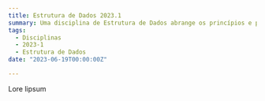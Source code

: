 ```yaml
---
title: Estrutura de Dados 2023.1
summary: Uma disciplina de Estrutura de Dados abrange os princípios e práticas para desenvolver software de alta qualidade, desde a concepção até a manutenção, utilizando metodologias e processos eficazes.
tags:
  - Disciplinas
  - 2023-1
  - Estrutura de Dados
date: "2023-06-19T00:00:00Z"

---
```


Lore lipsum